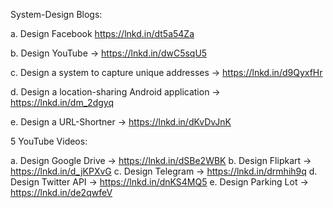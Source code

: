 System-Design Blogs:

a. Design Facebook https://lnkd.in/dt5a54Za

b. Design YouTube -> https://lnkd.in/dwC5sqU5

c. Design a system to capture unique addresses -> https://lnkd.in/d9QyxfHr

d. Design a location-sharing Android application -> https://lnkd.in/dm_2dgyq

e. Design a URL-Shortner -> https://lnkd.in/dKvDvJnK

5 YouTube Videos:

a. Design Google Drive -> https://lnkd.in/dSBe2WBK
b. Design Flipkart -> https://lnkd.in/d_jKPXvG
c. Design Telegram -> https://lnkd.in/drmhih9q
d. Design Twitter API -> https://lnkd.in/dnKS4MQ5
e. Design Parking Lot -> https://lnkd.in/de2qwfeV
